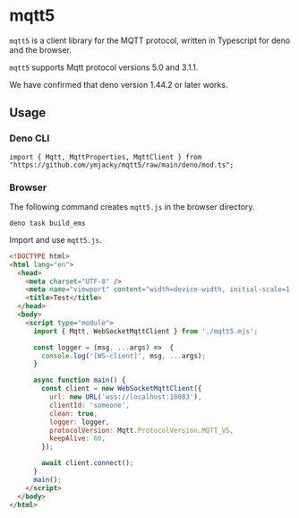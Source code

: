 # mqtt5

``mqtt5`` is a client library for the MQTT protocol, written in Typescript for deno and the browser.

``mqtt5`` supports Mqtt protocol versions 5.0 and 3.1.1.

We have confirmed that deno version 1.44.2 or later works.

## Usage

### Deno CLI
```
import { Mqtt, MqttProperties, MqttClient } from "https://github.com/ymjacky/mqtt5/raw/main/deno/mod.ts";
```

### Browser

The following command creates ``mqtt5.js`` in the browser directory.
```
deno task build_ems
```
Import and use ``mqtt5.js``.

```html
<!DOCTYPE html>
<html lang="en">
  <head>
    <meta charset="UTF-8" />
    <meta name="viewport" content="width=device-width, initial-scale=1.0" />
    <title>Test</title>
  </head>
  <body>
    <script type="module">
      import { Mqtt, WebSocketMqttClient } from './mqtt5.mjs';

      const logger = (msg, ...args) =>  {
        console.log('[WS-client]', msg, ...args);
      }

      async function main() {
        const client = new WebSocketMqttClient({
          url: new URL('wss://localhost:18083'),
          clientId: 'someone',
          clean: true,
          logger: logger,
          protocolVersion: Mqtt.ProtocolVersion.MQTT_V5,
          keepAlive: 60,
        });

        await client.connect();
      }
      main();
    </script>
  </body>
</html>
```


